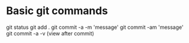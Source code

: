 # Basic git commands

git status
git add .
git commit -a -m 'message'
git commit -am 'message'  
git commit -a -v (view after commit)  
